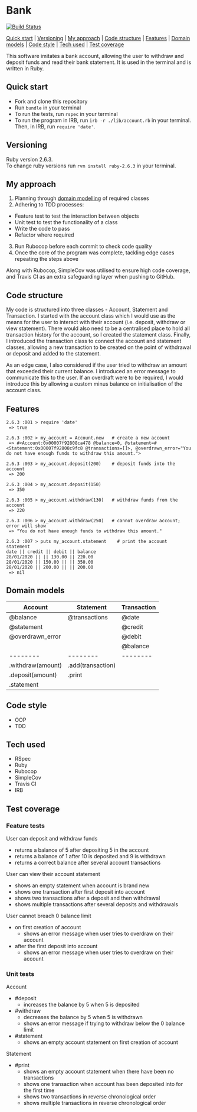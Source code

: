 # Bank

[![Build Status](https://travis-ci.com/jkbero/bank.svg?branch=master)](https://travis-ci.com/jkbero/bank)  

[Quick start](#quick-start) | [Versioning](#versioning) | [My approach](#my-approach) | [Code structure](#code-structure) | [Features](#features) | [Domain models](#domain-models) | [Code style](#code-style) | [Tech used](#tech-used) | [Test coverage](#test-coverage)

This software imitates a bank account, allowing the user to withdraw and deposit funds and read their bank statement. It is used in the terminal and is written in Ruby.

## Quick start

- Fork and clone this repository
- Run ```bundle``` in your terminal
- To run the tests, run ```rspec``` in your terminal
- To run the program in IRB, run ```irb -r ./lib/account.rb``` in your terminal. Then, in IRB, run ```require 'date'```.

## Versioning
Ruby version 2.6.3.  
To change ruby versions run ```rvm install ruby-2.6.3``` in your terminal.

## My approach

1. Planning through [domain modelling](#domain-models) of required classes
2. Adhering to TDD processes:
  - Feature test to test the interaction between objects
  - Unit test to test the functionality of a class
  - Write the code to pass
  - Refactor where required
3. Run Rubocop before each commit to check code quality
4. Once the core of the program was complete, tackling edge cases repeating
the steps above  

Along with Rubocop, SimpleCov was utilised to ensure high code coverage, and
Travis CI as an extra safeguarding layer when pushing to GitHub.  

## Code structure

My code is structured into three classes - Account, Statement and Transaction. I started with the account class which I would use as the means for the user to interact with their account (i.e. deposit, withdraw or view statement). There would also need to be a centralised place to hold all transaction history for the account, so I created the statement class. Finally, I introduced the transaction class to connect the account and statement classes, allowing a new transaction to be created on the point of withdrawal or deposit and added to the statement.

As an edge case, I also considered if the user tried to withdraw an amount that exceeded their current balance. I introduced an error message to communicate this to the user. If an overdraft were to be required, I would introduce this by allowing a custom minus balance on initialisation of the account class.

## Features

```
2.6.3 :001 > require 'date'  
 => true  

2.6.3 :002 > my_account = Account.new   # create a new account  
 => #<Account:0x00007f92808ca478 @balance=0, @statement=#<Statement:0x00007f92808c9fc8 @transactions=[]>, @overdrawn_error="You do not have enough funds to withdraw this amount.">  

2.6.3 :003 > my_account.deposit(200)    # deposit funds into the account  
 => 200  

2.6.3 :004 > my_account.deposit(150)  
 => 350  

2.6.3 :005 > my_account.withdraw(130)   # withdraw funds from the account  
 => 220  

2.6.3 :006 > my_account.withdraw(250)   # cannot overdraw account; error will show  
 => "You do not have enough funds to withdraw this amount."  

2.6.3 :007 > puts my_account.statement    # print the account statement  
date || credit || debit || balance  
28/01/2020 || || 130.00 || 220.00  
28/01/2020 || 150.00 || || 350.00  
28/01/2020 || 200.00 || || 200.00  
 => nil  
```

## Domain models

| Account | Statement | Transaction |
| ------- | ------- | --------- |
| @balance | @transactions | @date |
| @statement | | @credit |
| @overdrawn_error | | @debit |
|        |       | @balance |
| -------- | -------- | -------- |
| .withdraw(amount) | .add(transaction) | |
| .deposit(amount) | .print | |
| .statement | | |

## Code style
- OOP
- TDD

## Tech used
- RSpec
- Ruby
- Rubocop
- SimpleCov
- Travis CI
- IRB

## Test coverage

### Feature tests

User can deposit and withdraw funds
- returns a balance of 5 after depositing 5 in the account
- returns a balance of 1 after 10 is deposited and 9 is withdrawn
- returns a correct balance after several account transactions

User can view their account statement
- shows an empty statement when account is brand new
- shows one transaction after first deposit into account
- shows two transactions after a deposit and then withdrawal
- shows multiple transactions after several deposits and withdrawals

User cannot breach 0 balance limit
- on first creation of account
  - shows an error message when user tries to overdraw on their account
- after the first deposit into account
  - shows an error message when user tries to overdraw on their account

### Unit tests

Account
- #deposit
  - increases the balance by 5 when 5 is deposited
- #withdraw
  - decreases the balance by 5 when 5 is withdrawn
  - shows an error message if trying to withdraw below the 0 balance limit
- #statement
  - shows an empty account statement on first creation of account

Statement
- #print
  - shows an empty account statement when there have been no transactions
  - shows one transaction when account has been deposited into for the first time
  - shows two transactions in reverse chronological order
  - shows multiple transactions in reverse chronological order
